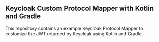 ##  Keycloak Custom Protocol Mapper with Kotlin and Gradle
This repository contains an example Keycloak Protocol Mapper to customize the JWT returned by Keycloak
using Kotlin and Gradle.

